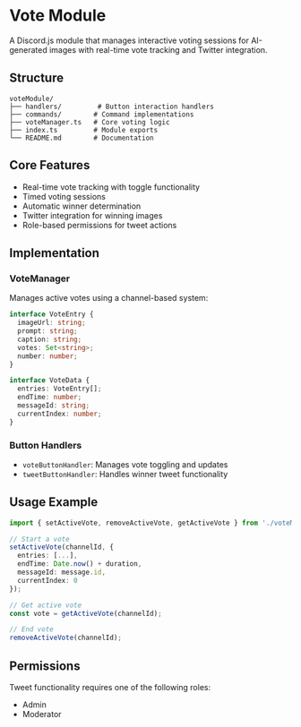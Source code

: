 # Vote Module

A Discord.js module that manages interactive voting sessions for AI-generated images with real-time vote tracking and Twitter integration.

## Structure
```
voteModule/
├── handlers/         # Button interaction handlers
├── commands/        # Command implementations
├── voteManager.ts   # Core voting logic
├── index.ts         # Module exports
└── README.md        # Documentation
```

## Core Features
- Real-time vote tracking with toggle functionality
- Timed voting sessions
- Automatic winner determination
- Twitter integration for winning images
- Role-based permissions for tweet actions

## Implementation

### VoteManager
Manages active votes using a channel-based system:
```typescript
interface VoteEntry {
  imageUrl: string;
  prompt: string;
  caption: string;
  votes: Set<string>;
  number: number;
}

interface VoteData {
  entries: VoteEntry[];
  endTime: number;
  messageId: string;
  currentIndex: number;
}
```

### Button Handlers
- `voteButtonHandler`: Manages vote toggling and updates
- `tweetButtonHandler`: Handles winner tweet functionality

## Usage Example
```typescript
import { setActiveVote, removeActiveVote, getActiveVote } from './voteManager';

// Start a vote
setActiveVote(channelId, {
  entries: [...],
  endTime: Date.now() + duration,
  messageId: message.id,
  currentIndex: 0
});

// Get active vote
const vote = getActiveVote(channelId);

// End vote
removeActiveVote(channelId);
```

## Permissions
Tweet functionality requires one of the following roles:
- Admin
- Moderator 